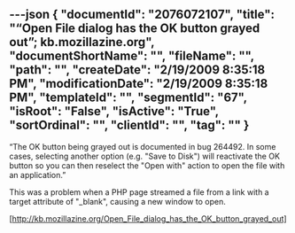 ---json
{
  "documentId": "2076072107",
  "title": "“Open File dialog has the OK button grayed out”; kb.mozillazine.org",
  "documentShortName": "",
  "fileName": "",
  "path": "",
  "createDate": "2/19/2009 8:35:18 PM",
  "modificationDate": "2/19/2009 8:35:18 PM",
  "templateId": "",
  "segmentId": "67",
  "isRoot": "False",
  "isActive": "True",
  "sortOrdinal": "",
  "clientId": "",
  "tag": ""
}
---

“The OK button being grayed out is documented in bug 264492. In some cases, selecting another option (e.g. &quot;Save to Disk&quot;) will reactivate the OK button so you can then reselect the &quot;Open with&quot; action to open the file with an application.”

This was a problem when a PHP page streamed a file from a link with a target attribute of &quot;_blank&quot;, causing a new window to open.

[http://kb.mozillazine.org/Open_File_dialog_has_the_OK_button_grayed_out]
